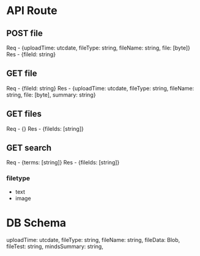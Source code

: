 # API Route

## POST file

Req - {uploadTime: utcdate, fileType: string, fileName: string, file: [byte]}
Res - {fileId: string}

## GET file

Req - {fileId: string}
Res - {uploadTime: utcdate, fileType: string, fileName: string, file: [byte], summary: string}

## GET files

Req - {}
Res - {fileIds: [string]}

## GET search

Req - {terms: [string]}
Res - {fileIds: [string]}

### filetype

- text
- image

# DB Schema

uploadTime: utcdate,
fileType: string,
fileName: string,
fileData: Blob,
fileTest: string,
mindsSummary: string,
